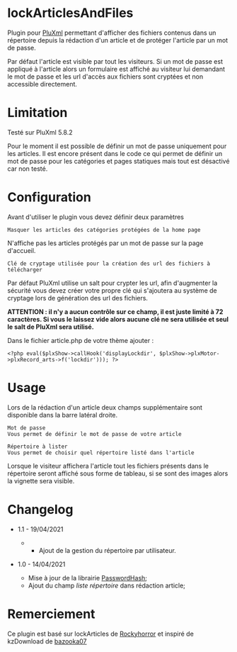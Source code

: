 lockArticlesAndFiles
====
Plugin pour [PluXml](https://pluxml.org) permettant d'afficher des fichiers contenus dans un répertoire depuis la rédaction d'un article et de protéger l'article par un mot de passe.

Par défaut l'article est visible par tout les visiteurs. Si un mot de passe est appliqué à l'article alors un formulaire est affiché au visiteur lui demandant le mot de passe et les url d'accès aux fichiers sont cryptées et non accessible directement.

Limitation
====
Testé sur PluXml 5.8.2

Pour le moment il est possible de définir un mot de passe uniquement pour les articles. Il est encore présent dans le code ce qui permet de définir un mot de passe pour les catégories et pages statiques mais tout est désactivé car non testé.

Configuration
====
Avant d'utiliser le plugin vous devez définir deux paramètres

    Masquer les articles des catégories protégées de la home page

N'affiche pas les articles protégés par un mot de passe sur la page d'accueil.

    Clé de cryptage utilisée pour la création des url des fichiers à télécharger

Par défaut PluXml utilise un salt pour crypter les url, afin d'augmenter la sécurité vous devez créer votre propre clé qui s'ajoutera au système de cryptage lors de génération des url des fichiers.

**ATTENTION : il n'y a aucun contrôle sur ce champ, il est juste limité à 72 caractères. Si vous le laissez vide alors aucune clé ne sera utilisée et seul le salt de PluXml sera utilisé.**

Dans le fichier article.php de votre thème ajouter :

    <?php eval($plxShow->callHook('displayLockdir', $plxShow->plxMotor->plxRecord_arts->f('lockdir'))); ?>

Usage
====
Lors de la rédaction d'un article deux champs supplémentaire sont disponible dans la barre latéral droite.

    Mot de passe
    Vous permet de définir le mot de passe de votre article

    Répertoire à lister
    Vous permet de choisir quel répertoire listé dans l'article

Lorsque le visiteur affichera l'article tout les fichiers présents dans le répertoire seront affiché sous forme de tableau, si se sont des images alors la vignette sera visible.

Changelog
====
* 1.1 - 19/04/2021
    * - Ajout de la gestion du répertoire par utilisateur.
    
* 1.0 - 14/04/2021
    * Mise à jour de la librairie [PasswordHash](http://www.openwall.com/phpass);
    * Ajout du champ *liste répertoire* dans rédaction article;

Remerciement
====
Ce plugin est basé sur lockArticles de [Rockyhorror](http://thepoulpe.net) et inspiré de kzDownload de [bazooka07](https://kazimentou.fr)
